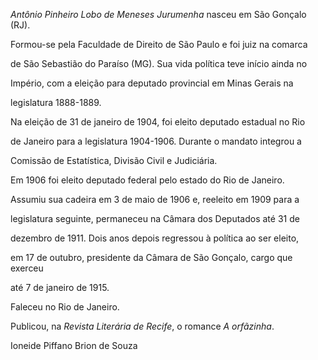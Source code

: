 

*Antônio Pinheiro Lobo de Meneses Jurumenha* nasceu em São Gonçalo (RJ).



Formou-se pela Faculdade de Direito de São Paulo e foi juiz na comarca

de São Sebastião do Paraíso (MG). Sua vida política teve início ainda no

Império, com a eleição para deputado provincial em Minas Gerais na

legislatura 1888-1889.



Na eleição de 31 de janeiro de 1904, foi eleito deputado estadual no Rio

de Janeiro para a legislatura 1904-1906. Durante o mandato integrou a

Comissão de Estatística, Divisão Civil e Judiciária.



Em 1906 foi eleito deputado federal pelo estado do Rio de Janeiro.

Assumiu sua cadeira em 3 de maio de 1906 e, reeleito em 1909 para a

legislatura seguinte, permaneceu na Câmara dos Deputados até 31 de

dezembro de 1911. Dois anos depois regressou à política ao ser eleito,

em 17 de outubro, presidente da Câmara de São Gonçalo, cargo que exerceu

até 7 de janeiro de 1915.



Faleceu no Rio de Janeiro.



Publicou, na *Revista Literária de Recife*, o romance *A orfãzinha*.



Ioneide Piffano Brion de Souza



